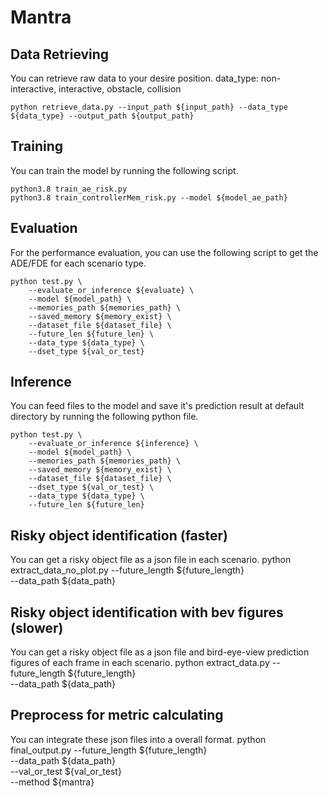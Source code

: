 # Mantra

## Data Retrieving
You can retrieve raw data to your desire position. data_type: non-interactive, interactive, obstacle, collision
```shell
python retrieve_data.py --input_path ${input_path} --data_type ${data_type} --output_path ${output_path}
```

## Training
You can train the model by running the following script.
```shell
python3.8 train_ae_risk.py
python3.8 train_controllerMem_risk.py --model ${model_ae_path}
```

## Evaluation
For the performance evaluation, you can use the following script to get the ADE/FDE for each scenario type.
```shell
python test.py \
    --evaluate_or_inference ${evaluate} \
    --model ${model_path} \
    --memories_path ${memories_path} \
    --saved_memory ${memory_exist} \
    --dataset_file ${dataset_file} \
    --future_len ${future_len} \
    --data_type ${data_type} \
    --dset_type ${val_or_test}
```

## Inference
You can feed files to the model and save it's prediction result at default directory by running the following python file.
```shell
python test.py \
    --evaluate_or_inference ${inference} \
    --model ${model_path} \
    --memories_path ${memories_path} \
    --saved_memory ${memory_exist} \
    --dataset_file ${dataset_file} \
    --dset_type ${val_or_test} \
    --data_type ${data_type} \
    --future_len ${future_len}
```

## Risky object identification (faster)
You can get a risky object file as a json file in each scenario.
python extract_data_no_plot.py
    --future_length ${future_length} \
    --data_path ${data_path} 

## Risky object identification with bev figures (slower)
You can get a risky object file as a json file and bird-eye-view prediction figures of each frame in each scenario.
python extract_data.py
    --future_length ${future_length} \
    --data_path ${data_path} 

## Preprocess for metric calculating
You can integrate these json files into a overall format.
python final_output.py
    --future_length ${future_length} \
    --data_path ${data_path} \
    --val_or_test ${val_or_test} \
    --method ${mantra}
